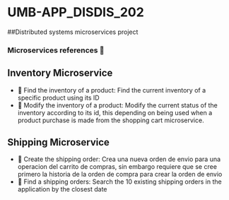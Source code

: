 # UMB-APP_DISDIS_202

##Distributed systems microservices project

### Microservices references  👋

## Inventory Microservice

- 🔭 Find the inventory of a product: Find the current inventory of a specific product using its ID
- 🌱 Modify the inventory of a product: Modify the current status of the inventory according to its id, this depending
  on being used when a product purchase is made from the shopping cart microservice.

## Shipping Microservice

- 👯 Create the shipping order: Crea una nueva orden de envio para una operacion del carrito de compras, sin embargo 
  requiere que se cree primero la historia de la orden de compra para crear la orden de envio
- 🥅 Find a shipping orders: Search the 10 existing shipping orders in the application by the closest date